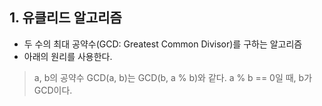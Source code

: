 ## 1. 유클리드 알고리즘
- 두 수의 최대 공약수(GCD: Greatest Common Divisor)를 구하는 알고리즘
- 아래의 원리를 사용한다.
> a, b의 공약수 GCD(a, b)는 GCD(b, a % b)와 같다.
> a % b == 0일 때, b가 GCD이다.